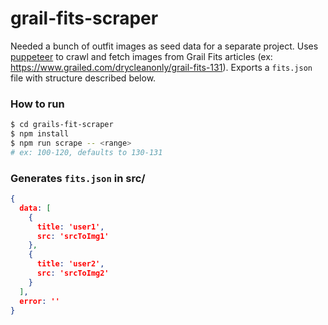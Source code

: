 # grail-fits-scraper
Needed a bunch of outfit images as seed data for a separate project. Uses [puppeteer](https://github.com/GoogleChrome/puppeteer) to crawl and fetch images from Grail Fits articles (ex: https://www.grailed.com/drycleanonly/grail-fits-131). Exports a `fits.json` file with structure described below.

### How to run
```sh
$ cd grails-fit-scraper
$ npm install
$ npm run scrape -- <range> 
# ex: 100-120, defaults to 130-131
```

### Generates `fits.json` in src/
```json
{
  data: [
    { 
      title: 'user1', 
      src: 'srcToImg1'
    },
    { 
      title: 'user2', 
      src: 'srcToImg2'
    }
  ],
  error: ''
}
```